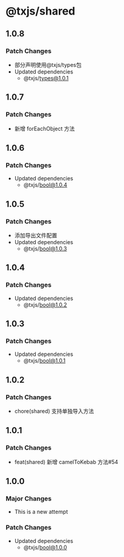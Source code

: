 # @txjs/shared

## 1.0.8

### Patch Changes

- 部分声明使用@txjs/types包
- Updated dependencies
  - @txjs/types@1.0.1

## 1.0.7

### Patch Changes

- 新增 forEachObject 方法

## 1.0.6

### Patch Changes

- Updated dependencies
  - @txjs/bool@1.0.4

## 1.0.5

### Patch Changes

- 添加导出文件配置
- Updated dependencies
  - @txjs/bool@1.0.3

## 1.0.4

### Patch Changes

- Updated dependencies
  - @txjs/bool@1.0.2

## 1.0.3

### Patch Changes

- Updated dependencies
  - @txjs/bool@1.0.1

## 1.0.2

### Patch Changes

- chore(shared) 支持单独导入方法

## 1.0.1

### Patch Changes

- feat(shared) 新增 camelToKebab 方法#54

## 1.0.0

### Major Changes

- This is a new attempt

### Patch Changes

- Updated dependencies
  - @txjs/bool@1.0.0
